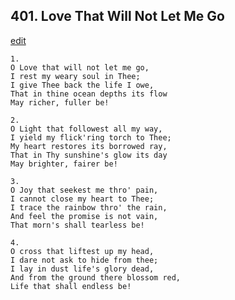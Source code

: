 
## 401.  Love That Will Not Let Me Go
[edit](https://docs.google.com/document/d/1fuoB4PJbvgTnsQB%2DZ8L5mTmEETQC6oMQ/edit?mode=html)



    1.
    O Love that will not let me go,
    I rest my weary soul in Thee;
    I give Thee back the life I owe,
    That in thine ocean depths its flow
    May richer, fuller be!

    2.
    O Light that followest all my way,
    I yield my flick'ring torch to Thee;
    My heart restores its borrowed ray,
    That in Thy sunshine's glow its day
    May brighter, fairer be!

    3.
    O Joy that seekest me thro' pain,
    I cannot close my heart to Thee;
    I trace the rainbow thro' the rain,
    And feel the promise is not vain,
    That morn's shall tearless be!

    4.
    O cross that liftest up my head,
    I dare not ask to hide from thee;
    I lay in dust life's glory dead,
    And from the ground there blossom red,
    Life that shall endless be!
